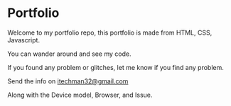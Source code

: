# Portfolio

Welcome to my portfolio repo, this portfolio is made from HTML, CSS, Javascript.

You can wander around and see my code.


If you found any problem or glitches, let me know if you find any problem.

Send the info on itechman32@gmail.com

Along with the Device model, Browser, and Issue.